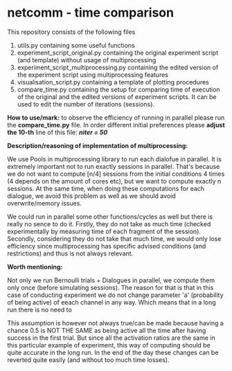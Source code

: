 # netcomm - time comparison
This repository consists of the following files

 1. utils.py containing some useful functions
 2. experiment_script_original.py containing the original experiment script (and template) without usage of multiprocessing
 3. experiment_script_multiprocessing.py containing the edited version of the experiment script using multiprocessing features
 4. visualisation_script.py containing a template of plotting procedures
 5. compare_time.py containing the setup for comparing time of execution of the original and the edited versions of experiment scripts. It can be used to edit the number of iterations (sessions).

<b>How to use/mark:</b> to observe the efficiency of running in parallel please run the <b>compare_time.py</b> file. In order different initial preferences please <b>adjust the 10-th</b> line of this file: <i><b>niter = 50</b></i>




<b>Description/reasoning of implementation of multiprocessing:</b>

We use Pools in multiprocessing library to run each dialofue in parallel. It is extremely important not to run exactly sessions in parallel.
That's because we do not want to compute [n/4] sessions from the initial conditions 4 times (4 depends on the amount of cores etc),
but we want to compute exactly n sessions. 
At the same time, when doing these computations for each dialogue, we avoid this problem as well as we should avoid overwrite/memory issues. 

We could run in parallel some other functions/cycles as well but there is really no sence to do it. Firstly, they do not take as much time (checked experimentally 
by measuring time of each fragment of the session). Secondly, considering they do not take that much time, we would only lose efficiency since multiprocessing 
has specific advised conditions (and restrictions) and thus is not always relevant.



<b>Worth mentioning: </b>

Not only we run Bernoulli trials + Dialogues in parallel, we compute them only once (before simulating sessions). The reason for that is that in this case of conducting experiment
we do not change parameter 'a' (probability of being active) of eeach channel in any way. Which means that in a long run there is no need to 

This assumption is however not always true/can be made because having a chance 0.5 is NOT THE SAME as being active all the time after having success in the first trial. 
But since all the activation ratios are the same in this particular example of experiment, this way of computing should be quite accurate in the long run.
In the end of the day these changes can be reverted quite easily (and without too much time losses).
